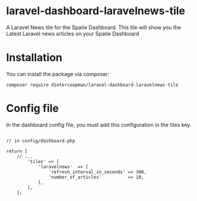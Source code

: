 # laravel-dashboard-laravelnews-tile

A Laravel News tile for the Spatie Dashboard. This tile will show you the Latest Laravel news articles on your Spatie Dashboard

# Installation

You can install the package via composer:

```shell
composer require dietercoopman/laravel-dashboard-laravelnews-tile
```

# Config file

In the dashboard config file, you must add this configuration in the tiles key.

```phpregexp

// in config/dashboard.php

return [
    // ...
        'tiles' => [
            'laravelnews'  => [
                'refresh_interval_in_seconds' => 300,
                'number_of_articles'          => 10,
            ],
        ],
    ];
```

